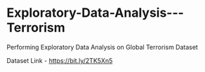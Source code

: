 # Exploratory-Data-Analysis---Terrorism
Performing Exploratory Data Analysis on Global Terrorism Dataset

Dataset Link - https://bit.ly/2TK5Xn5

